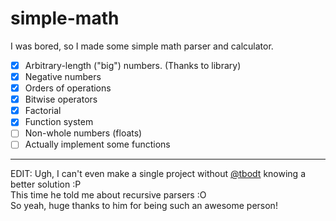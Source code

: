 # simple-math

I was bored, so I made some simple math parser and calculator.

- [x] Arbitrary-length ("big") numbers. (Thanks to library)
- [x] Negative numbers
- [x] Orders of operations
- [x] Bitwise operators
- [x] Factorial
- [x] Function system
- [ ] Non-whole numbers (floats)
- [ ] Actually implement some functions

----------------------------------

EDIT: Ugh, I can't even make a single project without [@tbodt](https://github.com/tbodt) knowing a better solution :P  
This time he told me about recursive parsers :O  
So yeah, huge thanks to him for being such an awesome person!
